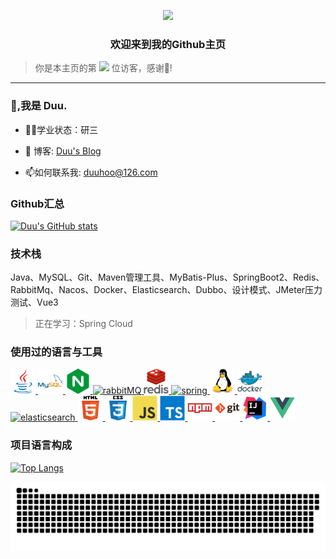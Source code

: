  <p align=center><img src="https://cdn.jsdelivr.net/gh/0oHo0/Picture@main/img/202312181036449.jpg#pic_center" style="width: 30%;" /></p>

<h3 align='center'>
欢迎来到我的Github主页
</h3>


> 你是本主页的第 <img src="https://profile-counter.glitch.me/0oHo0/count.svg" style="width: 15%;"/> 位访客，感谢🙏!
-----

### 👋,我是 Duu.

- 👨‍🎓学业状态：研三


- 📝 博客: [Duu's Blog](https://0oho0.github.io/)
- 📫如何联系我: duuhoo@126.com

### Github汇总
[![Duu's GitHub stats](https://github-readme-stats.vercel.app/api?username=0oHo0&show_icons=true&theme=vue&hide=prs,contribs&locale=cn&hide_title=true&hide_border=true)](https://github.com/anuraghazra/github-readme-stats)

### 技术栈

Java、MySQL、Git、Maven管理工具、MyBatis-Plus、SpringBoot2、Redis、RabbitMq、Nacos、Docker、Elasticsearch、Dubbo、设计模式、JMeter压力测试、Vue3

> 正在学习：Spring Cloud

### 使用过的语言与工具
<p align="left">
    <a href="https://www.java.com" target="_blank" rel="noreferrer"> <img
            src="https://raw.githubusercontent.com/devicons/devicon/master/icons/java/java-original.svg" alt="java"
            width="40" height="40"/> </a>
    <a href="https://www.mysql.com/" target="_blank" rel="noreferrer"> <img
            src="https://raw.githubusercontent.com/devicons/devicon/master/icons/mysql/mysql-original-wordmark.svg"
            alt="mysql" width="40" height="40"/> </a>
    <a href="https://www.nginx.com" target="_blank" rel="noreferrer"> <img
            src="https://raw.githubusercontent.com/devicons/devicon/master/icons/nginx/nginx-original.svg" alt="nginx"
            width="40" height="40"/> </a>
    <a href="https://www.rabbitmq.com" target="_blank" rel="noreferrer">
        <img src="https://www.vectorlogo.zone/logos/rabbitmq/rabbitmq-icon.svg" alt="rabbitMQ" width="40" height="40"/>
    </a>
    <a href="https://redis.io" target="_blank" rel="noreferrer"> <img
            src="https://raw.githubusercontent.com/devicons/devicon/master/icons/redis/redis-original-wordmark.svg"
            alt="redis" width="40" height="40"/> </a>
    <a href="https://spring.io/" target="_blank" rel="noreferrer">
        <img src="https://www.vectorlogo.zone/logos/springio/springio-icon.svg" alt="spring" width="40" height="40"/>
    </a>
    <a href="https://www.linux.org/" target="_blank"
       rel="noreferrer"> <img
            src="https://raw.githubusercontent.com/devicons/devicon/master/icons/linux/linux-original.svg" alt="linux"
            width="40" height="40"/> </a>
    <a href="https://www.docker.com/" target="_blank" rel="noreferrer">
        <img src="https://raw.githubusercontent.com/devicons/devicon/master/icons/docker/docker-original-wordmark.svg"
             alt="docker" width="40" height="40"/> </a>
    <a href="https://www.elastic.co" target="_blank" rel="noreferrer">
        <img src="https://www.vectorlogo.zone/logos/elastic/elastic-icon.svg" alt="elasticsearch" width="40"
             height="40"/>
    </a>
    <a
            href="https://www.w3.org/html/" target="_blank" rel="noreferrer"> <img
            src="https://raw.githubusercontent.com/devicons/devicon/master/icons/html5/html5-original-wordmark.svg"
            alt="html5" width="40" height="40"/> </a>
    <a href="https://www.w3schools.com/css/" target="_blank" rel="noreferrer"> <img
            src="https://raw.githubusercontent.com/devicons/devicon/master/icons/css3/css3-original-wordmark.svg"
            alt="css3"
            width="40" height="40"/> </a>
    <a href="https://developer.mozilla.org/en-US/docs/Web/JavaScript" target="_blank"
       rel="noreferrer"> <img
            src="https://raw.githubusercontent.com/devicons/devicon/master/icons/javascript/javascript-original.svg"
            alt="javascript" width="40" height="40"/> </a>
        <a href="https://www.typescriptlang.org/docs/handbook/typescript-in-5-minutes.html" target="_blank"
       rel="noreferrer"> <img
            src="https://raw.githubusercontent.com/devicons/devicon/master/icons/typescript/typescript-original.svg"
            alt="javascript" width="40" height="40"/> </a>
     <a href="https://www.npmjs.com" target="_blank"
       rel="noreferrer"> <img
            src="https://raw.githubusercontent.com/devicons/devicon/master/icons/npm/npm-original-wordmark.svg"
            alt="javascript" width="40" height="40"/> </a>
         <a href="https://git-scm.com" target="_blank"
       rel="noreferrer"> <img
            src="https://raw.githubusercontent.com/devicons/devicon/master/icons/git/git-original-wordmark.svg"
            alt="javascript" width="40" height="40"/> </a>
         <a href="https://www.jetbrains.com/" target="_blank"
       rel="noreferrer"> <img
            src="https://raw.githubusercontent.com/devicons/devicon/master/icons/intellij/intellij-original.svg"
            alt="javascript" width="40" height="40"/> </a>
         <a href="https://cn.vuejs.org/" target="_blank"
       rel="noreferrer"> <img
            src="https://raw.githubusercontent.com/devicons/devicon/master/icons/vuejs/vuejs-original.svg"
            alt="javascript" width="40" height="40"/> </a>
</p>


### 项目语言构成

[![Top Langs](https://github-readme-stats.vercel.app/api/top-langs/?username=0oHo0&layout=compact&hide_title=true&hide_border=true)](https://github.com/anuraghazra/github-readme-stats)




<p align="center">
 <img width="1000" src="assets/github-snake.svg" alt="snake"/>
</p>
